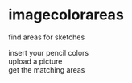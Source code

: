 # imagecolorareas
find areas for sketches  

insert your pencil colors  
upload a picture  
get the matching areas  
